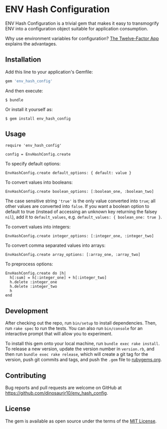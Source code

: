 ENV Hash Configuration
======================
ENV Hash Configuration is a trivial gem that makes it easy to transmogrify ENV into a configuration object suitable for
application consumption.

Why use environment variables for configuration? [The Twelve-Factor App](http://12factor.net/config) explains the
advantages.

Installation
------------
Add this line to your application's Gemfile:

```ruby
gem 'env_hash_config'
```

And then execute:

    $ bundle

Or install it yourself as:

    $ gem install env_hash_config

Usage
-----
    require 'env_hash_config'

    config = EnvHashConfig.create

To specify default options:

    EnvHashConfig.create default_options: { default: value }

To convert values into booleans:

    EnvHashConfig.create boolean_options: [:boolean_one, :boolean_two]

The case sensitive string `'true'` is the only value converted into `true`; all other values are converted into `false`.
If you want a boolean option to default to true (instead of accessing an unknown key returning the falsey `nil`), add
it to `default_values`, e.g. `default_values: { boolean_one: true }`.

To convert values into integers:

    EnvHashConfig.create integer_options: [:integer_one, :integer_two]

To convert comma separated values into arrays:

    EnvHashConfig.create array_options: [:array_one, :array_two]

To preprocess options:

    EnvHashConfig.create do |h|
      h[:sum] = h[:integer_one] + h[:integer_two]
      h.delete :integer_one
      h.delete :integer_two
      h
    end

Development
-----------
After checking out the repo, run `bin/setup` to install dependencies. Then, run `rake spec` to run the tests. You can
also run `bin/console` for an interactive prompt that will allow you to experiment.

To install this gem onto your local machine, run `bundle exec rake install`. To release a new version, update the
version number in `version.rb`, and then run `bundle exec rake release`, which will create a git tag for the version,
push git commits and tags, and push the `.gem` file to [rubygems.org](https://rubygems.org).

Contributing
------------
Bug reports and pull requests are welcome on GitHub at https://github.com/dinosaurjr10/env_hash_config.

License
-------
The gem is available as open source under the terms of the [MIT License](http://opensource.org/licenses/MIT).
